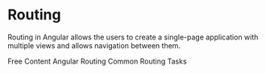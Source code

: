 # Routing

Routing in Angular allows the users to create a single-page application with multiple views and allows navigation between them.

<ResourceGroupTitle>Free Content</ResourceGroupTitle>
<BadgeLink colorScheme='blue' badgeText='Official Website' href='https://angular.io/guide/routing-overview'>Angular Routing</BadgeLink>
<BadgeLink colorScheme='blue' badgeText='Official Website' href='https://angular.io/guide/router'>Common Routing Tasks</BadgeLink>